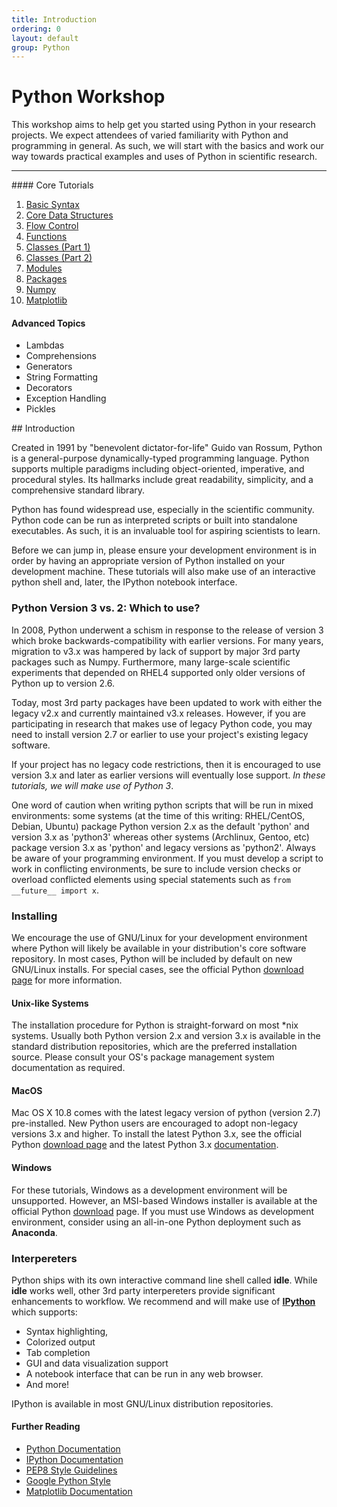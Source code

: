 ```yaml
---
title: Introduction
ordering: 0
layout: default
group: Python
---
```


# Python Workshop

This workshop aims to help get you started using Python in your research
projects.  We expect attendees of varied familiarity with Python and programming
in general. As such, we will start with the basics and work our way towards
practical examples and uses of Python in scientific research.

</p>
<hr>
<div class="row">
<div class="col-md-3">
#### Core Tutorials

 1. [Basic Syntax](01-syntax.html)
 1. [Core Data Structures](02-data_structures.html)
 1. [Flow Control](03-flow_control.html)
 1. [Functions](04-functions.html)
 1. [Classes (Part 1)](05-classes1.html)
 1. [Classes (Part 2)](06-classes2.html)
 1. [Modules](07-modules.html)
 1. [Packages](08-packages.html)
 1. [Numpy](09-numpy.html)
 1. [Matplotlib](10-matplotlib.html)

#### Advanced Topics

 * Lambdas
 * Comprehensions
 * Generators
 * String Formatting
 * Decorators
 * Exception Handling
 * Pickles
     
</div>
<div class="col-md-6">
## Introduction

Created in 1991 by "benevolent dictator-for-life" Guido van Rossum, Python is a
general-purpose dynamically-typed programming language. Python supports multiple
paradigms including object-oriented, imperative, and procedural styles. Its
hallmarks include great readability, simplicity, and a comprehensive standard
library. 

Python has found widespread use, especially in the scientific community.
Python code can be run as interpreted scripts or built into standalone
executables. As such, it is an invaluable tool for aspiring scientists to learn.

Before we can jump in, please ensure your development environment is in order by
having an appropriate version of Python installed on your development machine.
These tutorials will also make use of an interactive python shell and, later,
the IPython notebook interface.

### Python Version 3 vs. 2: Which to use?

In 2008, Python underwent a schism in response to the release of version 3 which
broke backwards-compatibility with earlier versions. For many years, migration
to v3.x was hampered by lack of support by major 3rd party packages such as
Numpy. Furthermore, many large-scale scientific experiments that depended on
RHEL4 supported only older versions of Python up to version 2.6. 

Today, most 3rd party packages have been updated to work with either the legacy
v2.x and currently maintained v3.x releases. However, if you are participating
in research that makes use of legacy Python code, you may need to install
version 2.7 or earlier to use your project's existing legacy software.

If your project has no legacy code restrictions, then it is encouraged to use
version 3.x and later as earlier versions will eventually lose support. *In these
tutorials, we will make use of Python 3*.

One word of caution when writing python scripts that will be run in mixed
environments: some systems (at the time of this writing: RHEL/CentOS, Debian,
Ubuntu) package Python version 2.x as the default 'python' and version 3.x as
'python3' whereas other systems (Archlinux, Gentoo, etc) package version 3.x as
'python' and legacy versions as 'python2'. Always be aware of your programming
environment. If you must develop a script to work in conflicting environments,
be sure to include version checks or overload conflicted elements using special
statements such as `from __future__ import x`.

### Installing

We encourage the use of GNU/Linux for your development environment where Python
will likely be available in your distribution's core software repository. In
most cases, Python will be included by default on new GNU/Linux installs. For
special cases, see the official Python 
[download page](https://www.python.org/downloads/) for more information.

#### Unix-like Systems
The installation procedure for Python is straight-forward on most \*nix
systems. Usually both Python version 2.x and version 3.x is available in the
standard distribution repositories, which are the preferred installation source.
Please consult your OS's package management system documentation as required.

#### MacOS

Mac OS X 10.8 comes with the latest legacy version of python (version 2.7)
pre-installed. New Python users are encouraged to adopt non-legacy
versions 3.x and higher. To install the latest Python 3.x, see the official
Python [download page](https://www.python.org/downloads/) and the latest
Python 3.x [documentation](https://docs.python.org/3/using/mac.html).

#### Windows

For these tutorials, Windows as a development environment will be unsupported.
However, an MSI-based Windows installer is available at the official Python
[download](https://www.python.org/downloads/) page. If you must use Windows as
development environment, consider using an all-in-one Python deployment such as
**Anaconda**.

### Interpereters

Python ships with its own interactive command line shell called **idle**. While
**idle** works well, other 3rd party interpereters provide significant
enhancements to workflow. We recommend and will make use of
[**IPython**](http://ipython.org) which supports:

 * Syntax highlighting,
 * Colorized output
 * Tab completion
 * GUI and data visualization support
 * A notebook interface that can be run in any web browser.
 * And more!

IPython is available in most GNU/Linux distribution repositories. 

</div>
<div class="col-md-3">

#### Further Reading

 * [Python Documentation](https://docs.python.org/3/)
 * [IPython Documentation](http://ipython.org/ipython-doc/2/)
 * [PEP8 Style Guidelines](https://www.python.org/dev/peps/pep-0008/)
 * [Google Python Style](https://google-styleguide.googlecode.com/svn/trunk/pyguide.html)
 * [Matplotlib Documentation](http://matplotlib.org/1.4.2/contents.html)

</div>
</div>

